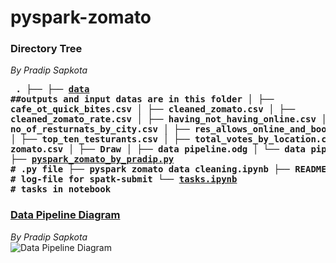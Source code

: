 # pyspark-zomato



### Directory Tree
*By Pradip Sapkota*
**<pre>
.
├── 
├── [data](https://github.com/pradipsapkotag/pyspark-zomato/tree/pradip/data)  ##outputs and input datas are in this folder
│   ├── cafe_ot_quick_bites.csv
│   ├── cleaned_zomato.csv
│   ├── cleaned_zomato_rate.csv
│   ├── having_not_having_online.csv
│   ├── no_of_resturnats_by_city.csv
│   ├── res_allows_online_and_book_table.csv
│   ├── top_ten_testurants.csv
│   ├── total_votes_by_location.csv
│   └── zomato.csv
│
├── Draw
│   ├── data pipeline.odg
│   └── data pipeline.png
│
├── [pyspark_zomato_by_pradip.py](https://github.com/pradipsapkotag/pyspark-zomato/blob/pradip/pyspark_zomato_by_pradip.py) # .py file
├── pyspark zomato data cleaning.ipynb
├── README.md
├── [spark-submit.log](https://github.com/pradipsapkotag/pyspark-zomato/blob/pradip/spark-submit.log)  # log-file for spatk-submit
└── [tasks.ipynb](https://github.com/pradipsapkotag/pyspark-zomato/blob/pradip/tasks.ipynb) # tasks in notebook
</pre>**



### [Data Pipeline Diagram](https://github.com/pradipsapkotag/pyspark-zomato/blob/pradip/Draw/data%20pipeline.png)
*By Pradip Sapkota* <br>
![Data Pipeline Diagram](https://github.com/pradipsapkotag/pyspark-zomato/blob/pradip/Draw/data%20pipeline.png)

